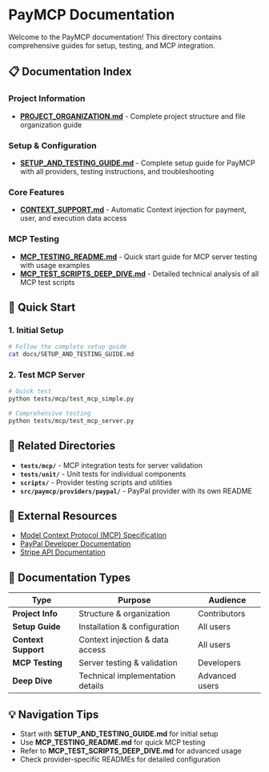 # PayMCP Documentation

Welcome to the PayMCP documentation! This directory contains comprehensive guides for setup, testing, and MCP integration.

## 📋 Documentation Index

### Project Information
- **[PROJECT_ORGANIZATION.md](./PROJECT_ORGANIZATION.md)** - Complete project structure and file organization guide

### Setup & Configuration
- **[SETUP_AND_TESTING_GUIDE.md](./SETUP_AND_TESTING_GUIDE.md)** - Complete setup guide for PayMCP with all providers, testing instructions, and troubleshooting

### Core Features
- **[CONTEXT_SUPPORT.md](./CONTEXT_SUPPORT.md)** - Automatic Context injection for payment, user, and execution data access

### MCP Testing  
- **[MCP_TESTING_README.md](./MCP_TESTING_README.md)** - Quick start guide for MCP server testing with usage examples
- **[MCP_TEST_SCRIPTS_DEEP_DIVE.md](./MCP_TEST_SCRIPTS_DEEP_DIVE.md)** - Detailed technical analysis of all MCP test scripts

## 🚀 Quick Start

### 1. Initial Setup
```bash
# Follow the complete setup guide
cat docs/SETUP_AND_TESTING_GUIDE.md
```

### 2. Test MCP Server
```bash
# Quick test
python tests/mcp/test_mcp_simple.py

# Comprehensive testing  
python tests/mcp/test_mcp_server.py
```

## 📁 Related Directories

- **`tests/mcp/`** - MCP integration tests for server validation
- **`tests/unit/`** - Unit tests for individual components
- **`scripts/`** - Provider testing scripts and utilities  
- **`src/paymcp/providers/paypal/`** - PayPal provider with its own README

## 🔗 External Resources

- [Model Context Protocol (MCP) Specification](https://spec.modelcontextprotocol.io/)
- [PayPal Developer Documentation](https://developer.paypal.com/)
- [Stripe API Documentation](https://stripe.com/docs/api)

## 📖 Documentation Types

| Type | Purpose | Audience |
|------|---------|----------|
| **Project Info** | Structure & organization | Contributors |
| **Setup Guide** | Installation & configuration | All users |
| **Context Support** | Context injection & data access | All users |
| **MCP Testing** | Server testing & validation | Developers |
| **Deep Dive** | Technical implementation details | Advanced users |

## 💡 Navigation Tips

- Start with **SETUP_AND_TESTING_GUIDE.md** for initial setup
- Use **MCP_TESTING_README.md** for quick MCP testing 
- Refer to **MCP_TEST_SCRIPTS_DEEP_DIVE.md** for advanced usage
- Check provider-specific READMEs for detailed configuration